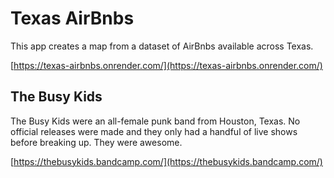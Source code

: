 # Texas AirBnbs

This app creates a map from a dataset of AirBnbs available across Texas.

[https://texas-airbnbs.onrender.com/](https://texas-airbnbs.onrender.com/)

## The Busy Kids

The Busy Kids were an all-female punk band from Houston, Texas. No official releases were made and they only had a handful of live shows before breaking up. They were awesome.

[https://thebusykids.bandcamp.com/](https://thebusykids.bandcamp.com/)

